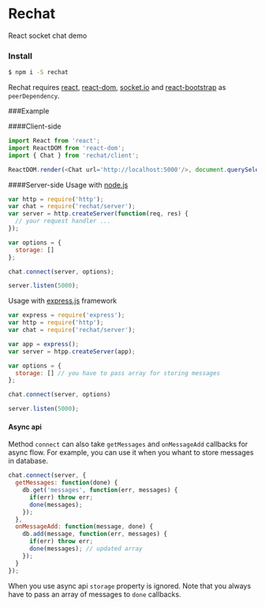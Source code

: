# Rechat

React socket chat demo

### Install

```sh
$ npm i -S rechat
```
Rechat requires [react](https://github.com/facebook/react), [react-dom](https://github.com/facebook/react/tree/master/packages/react-dom), [socket.io](https://github.com/socketio/socket.io) and [react-bootstrap](https://github.com/react-bootstrap/react-bootstrap) as ``peerDependency``.

###Example

####Client-side
```javascript
import React from 'react';
import ReactDOM from 'react-dom';
import { Chat } from 'rechat/client';

ReactDOM.render(<Chat url='http://localhost:5000'/>, document.querySelector('#app'))
```

####Server-side
Usage with [node.js](https://nodejs.org/)
```javascript
var http = require('http');
var chat = require('rechat/server');
var server = http.createServer(function(req, res) {
  // your request handler ...
});

var options = {
  storage: [] 
};

chat.connect(server, options);

server.listen(5000);
```

Usage with [express.js](http://expressjs.com/) framework
```javascript
var express = require('express');
var http = require('http');
var chat = require('rechat/server');

var app = express();
var server = htpp.createServer(app);

var options = {
  storage: [] // you have to pass array for storing messages
};

chat.connect(server, options)

server.listen(5000);
```

#### Async api

Method ``connect`` can also take ``getMessages`` and ``onMessageAdd`` callbacks for async flow. For example, you can use it when you whant to store messages in database.

```javascript
chat.connect(server, {
  getMessages: function(done) {
    db.get('messages', function(err, messages) {
      if(err) throw err;
      done(messages);
    });
  },
  onMessageAdd: function(message, done) {
    db.add(message, function(err, messages) {
      if(err) throw err;
      done(messages); // updated array
    });
  }
});
```

When you use async api ``storage`` property is ignored. Note that you always have to pass an array of messages to ``done`` callbacks.

